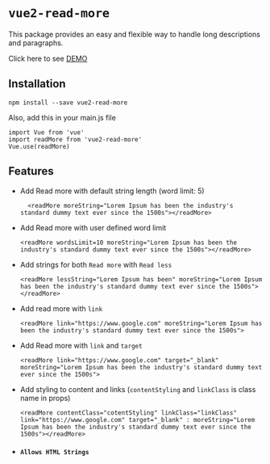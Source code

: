 # `vue2-read-more`

This package provides an easy and flexible way to handle long descriptions and paragraphs.

Click here to see [DEMO](https://github.com/gaurav0207/vue2-read-more/dist/index.html)

## Installation

~~~~ 
npm install --save vue2-read-more
~~~~
Also, add this in your main.js file
~~~~
import Vue from 'vue'
import readMore from 'vue2-read-more'
Vue.use(readMore)
~~~~

## Features
* Add Read more with default string length (word limit: 5)
    ~~~~
      <readMore moreString="Lorem Ipsum has been the industry's standard dummy text ever since the 1500s"></readMore>
    ~~~~
* Add Read more with user defined word limit
    ~~~~
    <readMore wordsLimit=10 moreString="Lorem Ipsum has been the industry's standard dummy text ever since the 1500s"></readMore>
    ~~~~
* Add strings for both `Read more` with `Read less`
    ~~~~
    <readMore lessString="Lorem Ipsum has been" moreString="Lorem Ipsum has been the industry's standard dummy text ever since the 1500s"></readMore>
    ~~~~
* Add read more with  `link`
    ~~~~
    <readMore link="https://www.google.com" moreString="Lorem Ipsum has been the industry's standard dummy text ever since the 1500s">
    ~~~~
* Add Read more with `link` and `target`
    ~~~~
    <readMore link="https://www.google.com" target="_blank" moreString="Lorem Ipsum has been the industry's standard dummy text ever since the 1500s">
    ~~~~
* Add styling to content and links (`contentStyling` and `linkClass` is class name in props)
    ~~~~
    <readMore contentClass="cotentStyling" linkClass="linkClass" link="https://www.google.com" target="_blank" : moreString="Lorem Ipsum has been the industry's standard dummy text ever since the 1500s"></readMore>
    ~~~~
* #### `Allows HTML Strings`
